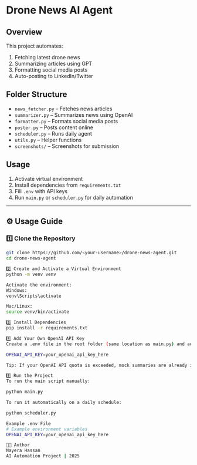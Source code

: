 # Drone News AI Agent

## Overview
This project automates:
1. Fetching latest drone news  
2. Summarizing articles using GPT  
3. Formatting social media posts  
4. Auto-posting to LinkedIn/Twitter  

## Folder Structure
- `news_fetcher.py` – Fetches news articles  
- `summarizer.py` – Summarizes news using OpenAI  
- `formatter.py` – Formats social media posts  
- `poster.py` – Posts content online  
- `scheduler.py` – Runs daily agent  
- `utils.py` – Helper functions  
- `screenshots/` – Screenshots for submission  

## Usage
1. Activate virtual environment  
2. Install dependencies from `requirements.txt`  
3. Fill `.env` with API keys  
4. Run `main.py` or `scheduler.py` for daily automation  

---

## ⚙️ Usage Guide

### 1️⃣ Clone the Repository
```bash
git clone https://github.com/<your-username>/drone-news-agent.git
cd drone-news-agent

2️⃣ Create and Activate a Virtual Environment
python -m venv venv

Activate the environment:
Windows:
venv\Scripts\activate

Mac/Linux:
source venv/bin/activate

3️⃣ Install Dependencies
pip install -r requirements.txt

4️⃣ Add Your Own OpenAI API Key
Create a .env file in the root folder (same location as main.py) and add:

OPENAI_API_KEY=your_openai_api_key_here

Tip: If your OpenAI API quota is exceeded, mock summaries are already included for testing.

5️⃣ Run the Project
To run the main script manually:

python main.py

To run it automatically on a daily schedule:

python scheduler.py

Example .env File
# Example environment variables
OPENAI_API_KEY=your_openai_api_key_here

👩‍💻 Author
Nayera Hassan
AI Automation Project | 2025







